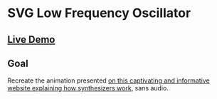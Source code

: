 # SVG Low Frequency Oscillator

## [Live Demo](https://codepen.io/borntofrappe/full/ZdVovy)

## Goal

Recreate the animation presented [on this captivating and informative website explaining how synthesizers work](https://learningsynths.ableton.com/lfos/modulating-pitch-with-oscillators), sans audio.